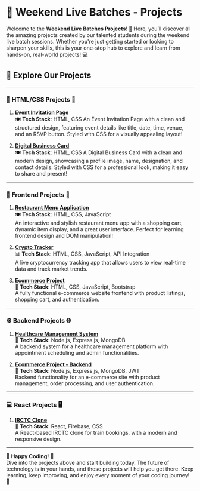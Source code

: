 # 🎉 Weekend Live Batches - Projects 

Welcome to the **Weekend Live Batches Projects**! 🚀 Here, you’ll discover all the amazing projects created by our talented students during the weekend live batch sessions. Whether you're just getting started or looking to sharpen your skills, this is your one-stop hub to explore and learn from hands-on, real-world projects! 💻

## 🌟 Explore Our Projects

---

### 🚀 **HTML/CSS Projects** 🌟

1. **[Event Invitation Page](https://github.com/content-cn/Event-Invitation-Page)**  
   🍽️ **Tech Stack**: HTML, CSS 
   An Event Invitation Page with a clean and structured design, featuring event details like title, date, time, venue, and an RSVP button. Styled with CSS for a visually appealing layout!
   
1. **[Digital Business Card](https://github.com/content-cn/Digital-Business-Card)**  
   🍽️ **Tech Stack**: HTML, CSS 
   A Digital Business Card with a clean and modern design, showcasing a profile image, name, designation, and contact details. Styled with CSS for a professional look, making it easy to share and present!

---

### 🚀 **Frontend Projects** 🌟

1. **[Restaurant Menu Application](https://github.com/content-cn/Restaurant-menu-app)**  
   🍽️ **Tech Stack**: HTML, CSS, JavaScript  
   An interactive and stylish restaurant menu app with a shopping cart, dynamic item display, and a great user interface. Perfect for learning frontend design and DOM manipulation!


2. **[Crypto Tracker](https://github.com/content-cn/Crypto-Tracker)**  
   📊 **Tech Stack**: HTML, CSS, JavaScript, API Integration  
   A live cryptocurrency tracking app that allows users to view real-time data and track market trends.


3. **[Ecommerce Project](https://github.com/content-cn/WLC_Frontend_Ecomm)**  
   🛒 **Tech Stack**: HTML, CSS, JavaScript, Bootstrap  
   A fully functional e-commerce website frontend with product listings, shopping cart, and authentication.

 

---

### ⚙️ **Backend Projects** 🌐

1. **[Healthcare Management System](https://github.com/content-cn/Backend-HMS)**  
   🏥 **Tech Stack**: Node.js, Express.js, MongoDB  
   A backend system for a healthcare management platform with appointment scheduling and admin functionalities.



2. **[Ecommerce Project - Backend](https://github.com/content-cn/WLC-Backend-E-comm)**  
   🔧 **Tech Stack**: Node.js, Express.js, MongoDB, JWT  
   Backend functionality for an e-commerce site with product management, order processing, and user authentication.

 
---

### 💻 **React Projects** 🖥️

1. **[IRCTC Clone](https://github.com/content-cn/IRCTC-Clone-REACT)**  
   🚆 **Tech Stack**: React, Firebase, CSS  
   A React-based IRCTC clone for train bookings, with a modern and responsive design.

 
---


🎉 **Happy Coding!** 🚀  
Dive into the projects above and start building today. The future of technology is in your hands, and these projects will help you get there. Keep learning, keep improving, and enjoy every moment of your coding journey! 🌱

